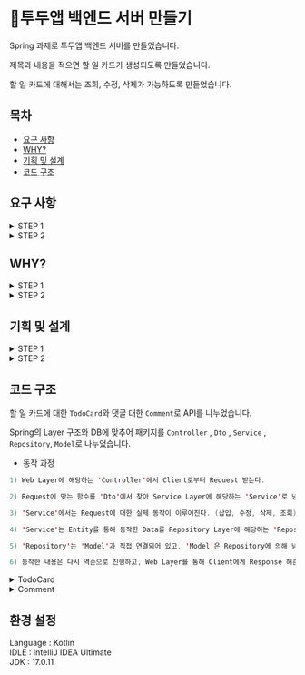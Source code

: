 # 📆투두앱 백엔드 서버 만들기

Spring 과제로 투두앱 백엔드 서버를 만들었습니다. <br/>

제목과 내용을 적으면 할 일 카드가 생성되도록 만들었습니다. <br/>

할 일 카드에 대해서는 조회, 수정, 삭제가 가능하도록 만들었습니다.

## 목차
- [요구 사항](#요구-사항)
- [WHY?](#why)
- [기획 및 설계](#기획-및-설계)
- [코드 구조](#코드-구조)

## 요구 사항

<details>
<summary>STEP 1</summary><div>
  
**할 일 카드 작성 기능**
  > - `할 일 제목`, `할 일 내용`, `작성일`, `작성자 이름`을 입력받아 저장할 수 있습니다.
  > - 저장된 할 일의 정보를 반환받아 확인할 수 있습니다.

**선택한 할 일 조회 기능**
  > - 선택한 할 일의 정보를 조회할 수 있습니다.
  > - 반환받은 할 일 정보에는 `할 일 제목`, `할 일 내용`, `작성일`, `작성자 이름`을 정보가 들어있습니다.

**할 일 카드 목록 조회 기능**
  > - 등록된 할 일 전체를 조회할 수 있습니다.
  > - 조회된 할 일 목록은 작성일 기준 내림차순으로 정렬되어 있습니다.

**선택한 할 일 수정 기능**
  > - 선택한 할 일의 `할 일 제목`, `할 일 내용`, `작성자 이름`을 수정할 수 있습니다.
  > - 수정된 할 일의 정보를 반환받아 확인할 수 있습니다.

**선택한 할 일 삭제 기능**
  > - 선택한 게시글을 삭제할 수 있습니다.

</div></details>

<details>
<summary>STEP 2</summary><div>

**할 일 카드 완료 기능**
  > - 완료 처리할 할 일 카드는 목록 조회 시 `완료 여부` 필드가 `TRUE`로 내려갑니다.
  > - `완료 여부` 기본 값은 `FALSE`입니다.

**댓글 작성 기능**
  > - `작성자 이름`, `비밀번호`, `댓글`을 입력받아 저장할 수 있습니다.
  > - 응답에서 `비밀번호`는 제외하고 등록된 댓글을 반환합니다.

**댓글 수정 기능**
  > - `작성자 이름`, `비밀번호`를 입력받아 저장된 값과 일치하면 수정할 수 있습니다.
  > - 응답에서 `비밀번호`는 제외하고 수정된 댓글을 반환합니다.

**댓글 삭제 기능**
  > - `작성자 이름`, `비밀번호`를 입력받아 저장된 값과 일치하면 삭제할 수 있습니다.
  > - 응답에서 삭제 메시지와 상태 코드를 반환합니다.

**댓글 조회 기능**
  > - STEP 1에서 만든 할 일 조회 API의 응답에서 댓글을 조회할 수 있습니다.
  > - 연관되지 않은 댓글은 포함되지 않아야 합니다. 

</div></details>

## WHY?

<details>
<summary>STEP 1</summary><div>
  
Q1. API의 request를 어떤 방식으로 사용하셨나요?
> A. Request Body 방식을 사용하였습니다. 이유는 다음과 같습니다.<br/>
>
> 1. Request Body 방식이 URL에 JSON 등의 데이터를 노출하지 않기 때문에 안전하기 때문입니다.<br/>
> 2. 주소를 이용하지 않아서 데이터양이 많은 경우에 적합하기 때문입니다.

Q2. RESTful 한 API를 설계하셨나요?
> A. 네, 그렇습니다. 이유는 다음과 같습니다. <br/>
>
> 1. Resource의 이름을 명사, 소문자, 복수형으로 지향하였으며, '/'를 통해 계층 관계를 표현하였습니다. <br/>
  (예> /todocards) <br/>
> 2. id Resource를 가져오기 위해 Identifier를 포함하였습니다. <br/>
  (예> /todocards/{userId}) <br/>
> 3. 적절한 Status Code를 응답하였습니다. <br/>
  (예> TodoCard가 정상적으로 생성되었을 때, 성공 Status Code가 201) <br/>
> 4. Path Variable을 이용하여 변수를 받아오도록 하였습니다. <br/>
  (예> fun getTodoCard(@PathVariable userid: Long))

Q3. 적절한 관심사 분리를 적용하셨나요?<br/>
> A. Spring의 Layer 구조와 DB에 맞추어 패키지를 나누었습니다. (Controller , Dto , model , repository , Service)

Q4. API 명세서 작성 가이드라인과 비교했을 때 자신의 API 명세서<br/>
> A. 규모가 큰 프로젝트가 아니라서 제외한 항목이 많았던 것 같습니다.

</div></details>

<details>
<summary>STEP 2</summary><div>

Q1. 처음 설계한 API 명세서에 변경사항이 있었나요? 변경되었다면 어떤 점 때문일까요?
> A. 댓글 기능에 대한 추가 사항이 존재하였습니다. 기능을 늘리면 자연스럽게 API 명세서도 늘어났다고 생각합니다.<br/>

Q2. 첫 설계의 중요성에 대해 작성해주세요!
> A. 첫 설계를 디테일하게 할수록 추가 요구사항을 적용할 때 변경에 대한 수고가 줄어든다는 것을 알게 되었습니다.<br/>

Q3. ERD를 먼저 설계한 후 Entity를 개발했을 때 어떤 점이 도움이 되셨나요?
> A. 테이블명과 칼럼 이름을 미리 정해두고, 연관 관계를 설정해두어서 코드 동작 설계를 편하게 할 수 있었습니다.<br/>

Q4. 댓글 여러 개 달려있는 할 일을 삭제하려고 한다면 무슨 문제가 발생할까요? DB 테이블 관점에서 해결 방법이 무엇일까요?
> A. 서버 오류가 발생하며 삭제 동작이 진행되지 않습니다.<br/>
> 하지만 할 일을 삭제할 때 댓글까지 삭제할 수 있게 CASCADE라는 영속성 전이를 이용하면 해결 가능합니다.<br/>

Q4. IoC / DI에 대해 간략하게 설명해 주세요.
> A. 간략하게 설명하도록 하겠습니다.<br/>
> * IoC : 객체의 생성과 생명 주기를 외부에서 제어하는 디자인 패턴<br/>
> * DI : 객체가 필요한 의존성을 자체적으로 생성하는 것이 아니라, 외부에서 주입받는 디자인 패턴<br/>
>
> ∴ DI ⊂ IoC

</div></details>

## 기획 및 설계

<details>
<summary>STEP 1</summary><div>
  
#### 1. Event Storming

![image](https://github.com/KangBaekho10/TodoApplication/assets/166815465/e6a10243-5c12-4dbd-931d-1ede39275e36)

#### 2. Use Case Diagram

![20240516_172800](https://github.com/KangBaekho10/TodoApplication/assets/166815465/a9db859b-d5ee-4b4c-aaac-08907ec0e492)

#### 3. API Specification

![image](https://github.com/KangBaekho10/TodoApplication/assets/166815465/dd4159ce-835f-4eeb-bd0e-7d0739b8d652)

#### 4. ERD

![image](https://github.com/KangBaekho10/TodoApplication/assets/166815465/f06de950-2c98-4c3d-a748-27a5995d4af8)

</div></details>

<details>
<summary>STEP 2</summary><div>

#### 1. Event Storming

![image](https://github.com/KangBaekho10/TodoApplication/assets/166815465/5c7dbfdb-3cc4-498a-aab4-4cde2d31902c)


#### 2. Use Case Diagram

![image](https://github.com/KangBaekho10/TodoApplication/assets/166815465/2aed2a28-08bd-403a-a052-859e5cfc5086)

#### 3. API Specification

![image](https://github.com/KangBaekho10/TodoApplication/assets/166815465/acacbbb5-4fe8-4158-8ae5-9583fde05b4a)

#### 4. ERD

![image](https://github.com/KangBaekho10/TodoApplication/assets/166815465/660fa781-6850-45bb-a446-e4252776c1c8)

</div></details>

## 코드 구조

할 일 카드에 대한 `TodoCard`와 댓글 대한 `Comment`로 API를 나누었습니다.

Spring의 Layer 구조와 DB에 맞추어 패키지를 `Controller` , `Dto` , `Service` , `Repository`, `Model`로 나누었습니다.

- 동작 과정

```Kotlin
1) Web Layer에 해당하는 'Controller'에서 Client로부터 Request 받는다.

2) Request에 맞는 함수를 'Dto'에서 찾아 Service Layer에 해당하는 'Service'로 넘겨준다.

3) 'Service'에서는 Request에 대한 실제 동작이 이루어진다. (삽입, 수정, 삭제, 조회)

4) 'Service'는 Entity를 통해 동작한 Data를 Repository Layer에 해당하는 'Repository'로 넘겨준다.

5) 'Repository'는 'Model'과 직접 연결되어 있고, 'Model'은 Repository에 의해 넘겨받은 Data를 DB에서 동작한다.

6) 동작한 내용은 다시 역순으로 진행하고, Web Layer를 통해 Client에게 Response 해준다.
```

<details>
<summary> TodoCard </summary><div>

- Controller

```Kotlin

// 단일 카드 조회
fun getTodoCard(@PathVariable userId: Long) : ResponseEntity<TodoCardResponse> {
...
}

// 전체 카드 조회
fun getTodoCardList(): ResponseEntity<List<TodoCardResponse>> {
...
}

// 할 일 카드 생성
fun createTodoCard(@RequestBody createTodoCardRequest: CreateTodoCardRequest): ResponseEntity<TodoCardResponse> {
...
}

// 할 일 카드 수정
fun updateTodoCard(
    @PathVariable userId: Long,
    @RequestBody updateTodoCardRequest: UpdateTodoCardRequest
) : ResponseEntity<TodoCardResponse> {
...
}

// 할 일 카드 삭제
fun deleteTodoCard(@PathVariable userId: Long) : ResponseEntity<Unit> {
...
}

```

- Service

```Kotlin

// 단일 카드 조회
fun getTodoCardById(userId: Long): TodoCardResponse

// 전체 카드 조회
fun getAllTodoCardList(): List<TodoCardResponse>

// 할 일 카드 생성
fun createTodoCard(request: CreateTodoCardRequest): TodoCardResponse

// 할 일 카드 수정
fun updateTodoCard(userId: Long, request: UpdateTodoCardRequest): TodoCardResponse

// 할 일 카드 삭제
fun deleteTodoCard(userId: Long)

```

- Repository

```Kotlin

interface TodoCardRepository: JpaRepository<TodoCard, Long> {}

```

- Model

```Kotlin

// 1:N
// DATA에 맞는 DB Column을 지정
class TodoCard (
...
    @OneToMany(mappedBy = "todoCard", fetch = FetchType.LAZY, cascade = [CascadeType.ALL], orphanRemoval = true)
    val comment: MutableList<Comment> = mutableListOf()
...
)

// Column 일치하는 곳에 DATA 삽입
fun TodoCard.toResponse(): TodoCardResponse { 
...
}

```

</div></details>

<details>
<summary> Comment </summary><div>

- Controller

```Kotlin

// 댓글 생성
fun createComment(
  @PathVariable userId: Long,
  @RequestBody commentRequest: CommentRequest
): ResponseEntity<CommentResponse> {
...
}

// 댓글 수정
fun updateComment(
  @PathVariable userId: Long,
  @PathVariable commentId: Long,
  @RequestBody commentRequest: CommentRequest
): ResponseEntity<CommentResponse> {
...
}

// 댓글 삭제
fun updateComment(
  @PathVariable userId: Long,
  @PathVariable commentId: Long,
  @RequestBody commentRequest: CommentRequest
): ResponseEntity<CommentResponse> {
...
}

```

- Service

```Kotlin

// 댓글 조회 (할 일 카드에서 조회 가능)
fun getComment(commentId : Long) : CommentResponse

// userId로 할 일 카드를 지정하여 댓글 생성
fun createComment(userId: Long, request: CommentRequest) : CommentResponse

// userId로 할 일 카드를 지정하여 댓글 수정
fun updateComment(userId: Long, commentId: Long, request: CommentRequest) : CommentResponse

// userId로 할 일 카드를 지정하여 댓글 삭제
fun deleteComment(userId: Long, commentId: Long, request: DeleteCommentRequest)

```

- Repository

```Kotlin

interface CommentRepository: JpaRepository<Comment, Long> {
    fun findByTodoCardUseridAndCommentid(userId: Long, commentId: Long): Comment?
}

```

- Model

```Kotlin

class Comment (
...
// N:1
// DATA에 맞는 DB Column 지정
    @ManyToOne(fetch = FetchType.LAZY)
    @JoinColumn(name = "userid")
    val todoCard: TodoCard,
...
)
// Column 일치하는 곳에 DATA 삽입
fun Comment.toResponse(): CommentResponse{
...
}

```

</div></details>

## 환경 설정<br>
Language : Kotlin<br/>
IDLE : IntelliJ IDEA Ultimate<br/>
JDK : 17.0.11 <br/>
